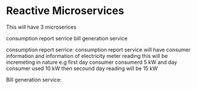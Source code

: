 
# Reactive Microservices

This will have 3 microserices

consumption report serrice
bill generation service

consumption report serrice:
consumption report service will have consumer information and information of electricity meter reading
this will be incremeting in nature e.g first day consumer consumerd 5 kW and day consumer used 10 kW then secound day reading will be 15 kW


Bill generation service:
